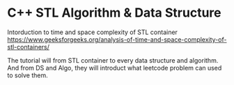 # C++ STL Algorithm & Data Structure 

Intorduction to time and space complexity of STL container  
https://www.geeksforgeeks.org/analysis-of-time-and-space-complexity-of-stl-containers/  
  
The tutorial will from STL container to every data structure and algorithm.  
And from DS and Algo, they will introduct what leetcode problem can used to solve them.  